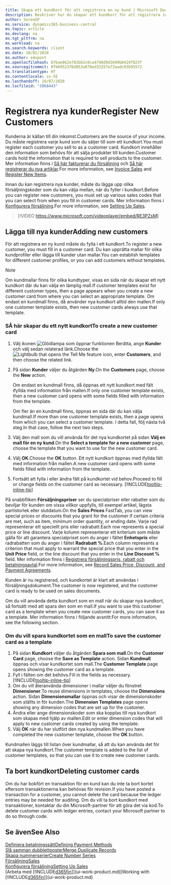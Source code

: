 ```yaml
---
title: Skapa ett kundkort för att registrera en ny kund | Microsoft Docs
description: Beskriver hur du skapar ett kundkort för att registrera information om varje ny kund eller klienten som du säljer till.
author: SorenGP
ms.service: dynamics365-business-central
ms.topic: article
ms.devlang: na
ms.tgt_pltfrm: na
ms.workload: na
ms.search.keywords: client
ms.date: 10/01/2020
ms.author: edupont
ms.openlocfilehash: 67bae862e702bb2c0ca4798d9d3699b8419f823f
ms.sourcegitcommit: 0fb6952376d853a878ed33257e73aadc03b95572
ms.translationtype: HT
ms.contentlocale: sv-SE
ms.lasthandoff: 10/07/2020
ms.locfileid: "3968443"
---
```

# <a name="register-new-customers"></a><span data-ttu-id="48a63-103">Registrera nya kunder</span><span class="sxs-lookup"><span data-stu-id="48a63-103">Register New Customers</span></span>

<span data-ttu-id="48a63-104">Kunderna är källan till din inkomst.</span><span class="sxs-lookup"><span data-stu-id="48a63-104">Customers are the source of your income.</span></span> <span data-ttu-id="48a63-105">Du måste registrera varje kund som du säljer till som ett kundkort.</span><span class="sxs-lookup"><span data-stu-id="48a63-105">You must register each customer you sell to as a customer card.</span></span> <span data-ttu-id="48a63-106">Kundkort innehåller den information som behövs för att sälja produkter till kunden.</span><span class="sxs-lookup"><span data-stu-id="48a63-106">Customer cards hold the information that is required to sell products to the customer.</span></span> <span data-ttu-id="48a63-107">Mer information finns i [Så här fakturerar du försäljning](sales-how-invoice-sales.md) och [Så här registrerar du nya artiklar](inventory-how-register-new-items.md).</span><span class="sxs-lookup"><span data-stu-id="48a63-107">For more information, see [Invoice Sales](sales-how-invoice-sales.md) and [Register New Items](inventory-how-register-new-items.md).</span></span>  

<span data-ttu-id="48a63-108">Innan du kan registrera nya kunder, måste du lägga upp olika försäljningskoder som du kan välja mellan, när du fyller i kundkort.</span><span class="sxs-lookup"><span data-stu-id="48a63-108">Before you can register new customers, you must set up various sales codes that you can select from when you fill in customer cards.</span></span> <span data-ttu-id="48a63-109">Mer information finns i [Konfigurera försäljning](sales-setup-sales.md).</span><span class="sxs-lookup"><span data-stu-id="48a63-109">For more information, see [Setting Up Sales](sales-setup-sales.md).</span></span>

> [!VIDEO https://www.microsoft.com/videoplayer/embed/RE3PZsM]

## <a name="adding-new-customers"></a><span data-ttu-id="48a63-110">Lägga till nya kunder</span><span class="sxs-lookup"><span data-stu-id="48a63-110">Adding new customers</span></span>

<span data-ttu-id="48a63-111">För att registrera en ny kund måste du fylla i ett kundkort.</span><span class="sxs-lookup"><span data-stu-id="48a63-111">To register a new customer, you must fill in a customer card.</span></span> <span data-ttu-id="48a63-112">Du kan upprätta mallar för olika kundprofiler eller lägga till kunder utan mallar.</span><span class="sxs-lookup"><span data-stu-id="48a63-112">You can establish templates for different customer profiles, or you can add customers without templates.</span></span>  

> [!NOTE]  
> <span data-ttu-id="48a63-113">Om kundmallar finns för olika kundtyper, visas en sida när du skapar ett nytt kundkort där du kan välja en lämplig mall.</span><span class="sxs-lookup"><span data-stu-id="48a63-113">If customer templates exist for different customer types, then a page appears when you create a new customer card from where you can select an appropriate template.</span></span> <span data-ttu-id="48a63-114">Om endast en kundmall finns, då använder nya kundkort alltid den mallen.</span><span class="sxs-lookup"><span data-stu-id="48a63-114">If only one customer template exists, then new customer cards always use that template.</span></span>  

### <a name="to-create-a-new-customer-card"></a><span data-ttu-id="48a63-115">SÅ här skapar du ett nytt kundkort</span><span class="sxs-lookup"><span data-stu-id="48a63-115">To create a new customer card</span></span>

1. <span data-ttu-id="48a63-116">Välj ikonen ![Glödlampa som öppnar funktionen Berätta](media/ui-search/search_small.png "Berätta vad du vill göra"), ange **Kunder** och välj sedan relaterad länk.</span><span class="sxs-lookup"><span data-stu-id="48a63-116">Choose the ![Lightbulb that opens the Tell Me feature](media/ui-search/search_small.png "Tell me what you want to do") icon, enter **Customers**, and then choose the related link.</span></span>  
2. <span data-ttu-id="48a63-117">På sidan **Kunder** väljer du åtgärden **Ny**.</span><span class="sxs-lookup"><span data-stu-id="48a63-117">On the **Customers** page, choose the **New** action.</span></span>

    <span data-ttu-id="48a63-118">Om endast en kundmall finns, då öppnas ett nytt kundkort med fält ifyllda med information från mallen.</span><span class="sxs-lookup"><span data-stu-id="48a63-118">If only one customer template exists, then a new customer card opens with some fields filled with information from the template.</span></span>

    <span data-ttu-id="48a63-119">Om fler än en kundmall finns, öppnas en sida där du kan välja kundmall.</span><span class="sxs-lookup"><span data-stu-id="48a63-119">If more than one customer template exists, then a page opens from which you can select a customer template.</span></span> <span data-ttu-id="48a63-120">I detta fall, följ nästa två steg.</span><span class="sxs-lookup"><span data-stu-id="48a63-120">In that case, follow the next two steps.</span></span>
3. <span data-ttu-id="48a63-121">Välj den mall som du vill använda för det nya kundkortet på sidan **Välj en mall för en ny kund**.</span><span class="sxs-lookup"><span data-stu-id="48a63-121">On the **Select a template for a new customer** page, choose the template that you want to use for the new customer card.</span></span>
4. <span data-ttu-id="48a63-122">Välj **OK**.</span><span class="sxs-lookup"><span data-stu-id="48a63-122">Choose the **OK** button.</span></span> <span data-ttu-id="48a63-123">Ett nytt kundkort öppnas med ifyllda fält med information från mallen.</span><span class="sxs-lookup"><span data-stu-id="48a63-123">A new customer card opens with some fields filled with information from the template.</span></span>  
5. <span data-ttu-id="48a63-124">Fortsätt att fylla i eller ändra fält på kundkortet vid behov.</span><span class="sxs-lookup"><span data-stu-id="48a63-124">Proceed to fill or change fields on the customer card as necessary.</span></span> [!INCLUDE[tooltip-inline-tip](includes/tooltip-inline-tip_md.md)]

<span data-ttu-id="48a63-125">På snabbfliken **Försäljningspriser** ser du specialpriser eller rabatter som du beviljar för kunden om vissa villkor uppfylls, till exempel artikel, lägsta partistorlek eller slutdatum.</span><span class="sxs-lookup"><span data-stu-id="48a63-125">On the **Sales Prices** FastTab, you can view special prices or discounts that you grant for the customer if certain criteria are met, such as item, minimum order quantity, or ending date.</span></span> <span data-ttu-id="48a63-126">Varje rad representerar ett speciellt pris eller radrabatt.</span><span class="sxs-lookup"><span data-stu-id="48a63-126">Each row represents a special price or line discount.</span></span> <span data-ttu-id="48a63-127">Varje kolumn representerar ett kriterium som måste gälla för att garantera specialpriset som du anger i fältet **Enhetspris** eller radrabatten som du anger i fältet **Radrabatt %**.</span><span class="sxs-lookup"><span data-stu-id="48a63-127">Each column represents a criterion that must apply to warrant the special price that you enter in the **Unit Price** field, or the line discount that you enter in the **Line Discount %** field.</span></span> <span data-ttu-id="48a63-128">Mer information finns i [Registrera försäljningspris, rabatt och betalningsavtal](sales-how-record-sales-price-discount-payment-agreements.md).</span><span class="sxs-lookup"><span data-stu-id="48a63-128">For more information, see [Record Sales Price, Discount, and Payment Agreements](sales-how-record-sales-price-discount-payment-agreements.md).</span></span>

<span data-ttu-id="48a63-129">Kunden är nu registrerad, och kundkortet är klart att användas i försäljningsdokument.</span><span class="sxs-lookup"><span data-stu-id="48a63-129">The customer is now registered, and the customer card is ready to be used on sales documents.</span></span>

<span data-ttu-id="48a63-130">Om du vill använda detta kundkort som en mall när du skapar nya kundkort, så fortsätt med att spara den som en mall.</span><span class="sxs-lookup"><span data-stu-id="48a63-130">If you want to use this customer card as a template when you create new customer cards, you can save it as a template.</span></span> <span data-ttu-id="48a63-131">Mer information finns i följande avsnitt:</span><span class="sxs-lookup"><span data-stu-id="48a63-131">For more information, see the following section.</span></span>  

### <a name="to-save-the-customer-card-as-a-template"></a><span data-ttu-id="48a63-132">Om du vill spara kundkortet som en mall</span><span class="sxs-lookup"><span data-stu-id="48a63-132">To save the customer card as a template</span></span>

1. <span data-ttu-id="48a63-133">På sidan **Kundkort** väljer du åtgärden **Spara som mall**.</span><span class="sxs-lookup"><span data-stu-id="48a63-133">On the **Customer Card** page, choose the **Save as Template** action.</span></span> <span data-ttu-id="48a63-134">Sidan **Kundmall** öppnas och visar kundkortet som mall.</span><span class="sxs-lookup"><span data-stu-id="48a63-134">The **Customer Template** page opens showing the customer card as a template.</span></span>
2. <span data-ttu-id="48a63-135">Fyll i fälten om det behövs.</span><span class="sxs-lookup"><span data-stu-id="48a63-135">Fill in the fields as necessary.</span></span> [!INCLUDE[tooltip-inline-tip](includes/tooltip-inline-tip_md.md)]
3. <span data-ttu-id="48a63-136">Om du vill återanvända dimensioner i mallar väljer du fönstret **Dimensioner**.</span><span class="sxs-lookup"><span data-stu-id="48a63-136">To reuse dimensions in templates, choose the **Dimensions** action.</span></span> <span data-ttu-id="48a63-137">Sidan **Dimensionsmallar** öppnas och visar de dimensionskoder som ställts in för kunden.</span><span class="sxs-lookup"><span data-stu-id="48a63-137">The **Dimension Templates** page opens showing any dimension codes that are set up for the customer.</span></span>
4. <span data-ttu-id="48a63-138">Ändra eller ange dimensionskoder som ska kopplas till nya kundkort som skapas med hjälp av mallen.</span><span class="sxs-lookup"><span data-stu-id="48a63-138">Edit or enter dimension codes that will apply to new customer cards created by using the template.</span></span>  
5. <span data-ttu-id="48a63-139">Välj **OK** när du har slutfört den nya kundmallen.</span><span class="sxs-lookup"><span data-stu-id="48a63-139">When you have completed the new customer template, choose the **OK** button.</span></span>

<span data-ttu-id="48a63-140">Kundmallen läggs till listan över kundmallar, så att du kan använda det för att skapa nya kundkort.</span><span class="sxs-lookup"><span data-stu-id="48a63-140">The customer template is added to the list of customer templates, so that you can use it to create new customer cards.</span></span>

## <a name="deleting-customer-cards"></a><span data-ttu-id="48a63-141">Ta bort kundkort</span><span class="sxs-lookup"><span data-stu-id="48a63-141">Deleting customer cards</span></span>

<span data-ttu-id="48a63-142">Om du har bokfört en transaktion för en kund kan du inte ta bort kortet eftersom transaktionerna kan behövas för revision.</span><span class="sxs-lookup"><span data-stu-id="48a63-142">If you have posted a transaction for a customer, you cannot delete the card because the ledger entries may be needed for auditing.</span></span> <span data-ttu-id="48a63-143">Om du vill ta bort kundkort med transaktioner, kontaktar du din Microsoft-partner för att göra det via kod.</span><span class="sxs-lookup"><span data-stu-id="48a63-143">To delete customer cards with ledger entries, contact your Microsoft partner to do so through code.</span></span>  

## <a name="see-also"></a><span data-ttu-id="48a63-144">Se även</span><span class="sxs-lookup"><span data-stu-id="48a63-144">See Also</span></span>

[<span data-ttu-id="48a63-145">Definiera betalningssätt</span><span class="sxs-lookup"><span data-stu-id="48a63-145">Defining Payment Methods</span></span>](finance-payment-methods.md)  
[<span data-ttu-id="48a63-146">Slå samman dubblettposter</span><span class="sxs-lookup"><span data-stu-id="48a63-146">Merge Duplicate Records</span></span>](sales-how-merge-duplicate-records.md)  
[<span data-ttu-id="48a63-147">Skapa nummerserier</span><span class="sxs-lookup"><span data-stu-id="48a63-147">Create Number Series</span></span>](ui-create-number-series.md)  
[<span data-ttu-id="48a63-148">Försäljning</span><span class="sxs-lookup"><span data-stu-id="48a63-148">Sales</span></span>](sales-manage-sales.md)  
[<span data-ttu-id="48a63-149">Konfigurera försäljning</span><span class="sxs-lookup"><span data-stu-id="48a63-149">Setting Up Sales</span></span>](sales-setup-sales.md)  
<span data-ttu-id="48a63-150">[Arbeta med [!INCLUDE[d365fin](includes/d365fin_md.md)]](ui-work-product.md)</span><span class="sxs-lookup"><span data-stu-id="48a63-150">[Working with [!INCLUDE[d365fin](includes/d365fin_md.md)]](ui-work-product.md)</span></span>  
